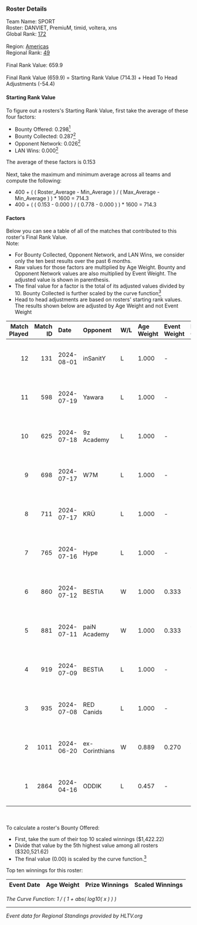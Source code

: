 ### Roster Details<br />
Team Name: SPORT<br />
Roster: DANVIET, PremiuM, timid, voltera, xns<br />
Global Rank: [172](../standings_global.md)<br />
<br />
Region: [Americas]( ../standings_americas.md)<br />
Regional Rank: [49]( ../standings_americas.md)<br />
<br />
Final Rank Value:  659.9<br />
<br />
Final Rank Value (659.9) = Starting Rank Value (714.3) + Head To Head Adjustments (-54.4)<br />

#### Starting Rank Value<br />
To figure out a rosters's Starting Rank Value, first take the average of these four factors:<br />
- Bounty Offered: 0.298[<sup>1</sup>](#table2)
- Bounty Collected: 0.287[<sup>2</sup>](#table1)
- Opponent Network: 0.026[<sup>2</sup>](#table1)
- LAN Wins: 0.000[<sup>2</sup>](#table1)

The average of these factors is 0.153<br />
<br />
Next, take the maximum and minimum average across all teams and compute the following:<br />
- 400 + ( ( Roster_Average - Min_Average ) / ( Max_Average - Min_Average ) ) * 1600 = 714.3
- 400 + ( ( 0.153 - 0.000 ) / ( 0.778 - 0.000 ) ) * 1600 = 714.3


#### Factors<br />
Below you can see a table of all of the matches that contributed to this roster's Final Rank Value.<br />
Note:<br />

- For Bounty Collected, Opponent Network, and LAN Wins, we consider only the ten best results over the past 6 months.
- Raw values for those factors are multiplied by Age Weight. Bounty and Opponent Network values are also multiplied by Event Weight. The adjusted value is shown in parenthesis.
- The final value for a factor is the total of its adjusted values divided by 10. Bounty Collected is further scaled by the curve function[<sup>3</sup>](#curveFunction)
- Head to head adjustments are based on rosters' starting rank values. The results shown below are adjusted by Age Weight and not Event Weight
<span id="table1"></span><br />


| Match Played | Match ID | Date       | Opponent       | W/L | Age Weight | Event Weight | Bounty Collected | Opponent Network | LAN Wins  | H2H Adj. | Roster                                 |
| -: | -: | :- | :- | :- | :- | :- | :- | :- | :- | -: | :- |
|           12 |      131 | 2024-08-01 | inSanitY       | L   | 1.000      | -            | -                | -                | -         |    -4.47 | DANVIET, PremiuM, timid, voltera, xns  |
|           11 |      598 | 2024-07-19 | Yawara         | L   | 1.000      | -            | -                | -                | -         |   -23.02 | DANVIET, PremiuM, timid, voltera, xns  |
|           10 |      625 | 2024-07-18 | 9z Academy     | L   | 1.000      | -            | -                | -                | -         |   -23.64 | DANVIET, PremiuM, timid, voltera, xns  |
|            9 |      698 | 2024-07-17 | W7M            | L   | 1.000      | -            | -                | -                | -         |   -11.92 | DANVIET, PremiuM, timid, voltera, xns  |
|            8 |      711 | 2024-07-17 | KRÜ            | L   | 1.000      | -            | -                | -                | -         |    -9.51 | DANVIET, PremiuM, timid, voltera, xns  |
|            7 |      765 | 2024-07-16 | Hype           | L   | 1.000      | -            | -                | -                | -         |    -9.46 | DANVIET, PremiuM, timid, voltera, xns  |
|            6 |      860 | 2024-07-12 | BESTIA         | W   | 1.000      | 0.333        | 0.096 (0.032)    | 0.775 (0.258)    | 0 (0.000) |    25.90 | DANVIET, PremiuM, timid, voltera, xns  |
|            5 |      881 | 2024-07-11 | paiN Academy   | W   | 1.000      | 0.333        | 0.000 (0.000)    | 0.000 (0.000)    | 0 (0.000) |     4.56 | DANVIET, PremiuM, timid, voltera, xns  |
|            4 |      919 | 2024-07-09 | BESTIA         | L   | 1.000      | -            | -                | -                | -         |    -4.60 | DANVIET, PremiuM, timid, voltera, xns  |
|            3 |      935 | 2024-07-08 | RED Canids     | L   | 1.000      | -            | -                | -                | -         |    -2.52 | DANVIET, PremiuM, timid, voltera, xns  |
|            2 |     1011 | 2024-06-20 | ex-Corinthians | W   | 0.889      | 0.270        | 0.004 (0.001)    | 0.000 (0.000)    | 0 (0.000) |     7.33 | DANVIET, farias, PremiuM, voltera, xns |
|            1 |     2864 | 2024-04-16 | ODDIK          | L   | 0.457      | -            | -                | -                | -         |    -3.01 | DANVIET, farias, PremiuM, voltera, xns |

<br />
<span id="table2"></span><br />
To calculate a roster's Bounty Offered:<br />

- First, take the sum of their top 10 scaled winnings ($1,422.22)
- Divide that value by the 5th highest value among all rosters ($320,521.62)
- The final value (0.00) is scaled by the curve function.[<sup>3</sup>](#curveFunction)

Top ten winnings for this roster:<br />

| Event Date | Age Weight | Prize Winnings | Scaled Winnings |
| :- | -: | :- | :- |


<span id="curveFunction"></span>_The Curve Function: 1 / ( 1 + abs( log10( x ) ) )_<br />

---
_Event data for Regional Standings provided by HLTV.org_<br />
